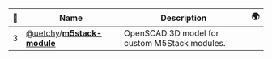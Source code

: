 |:star2: | Name | Description | 🌍|
|---|---|---|---|
|3|[@uetchy](https://github.com/uetchy)/[**m5stack-module**](https://github.com/uetchy/m5stack-module)|OpenSCAD 3D model for custom M5Stack modules.||

